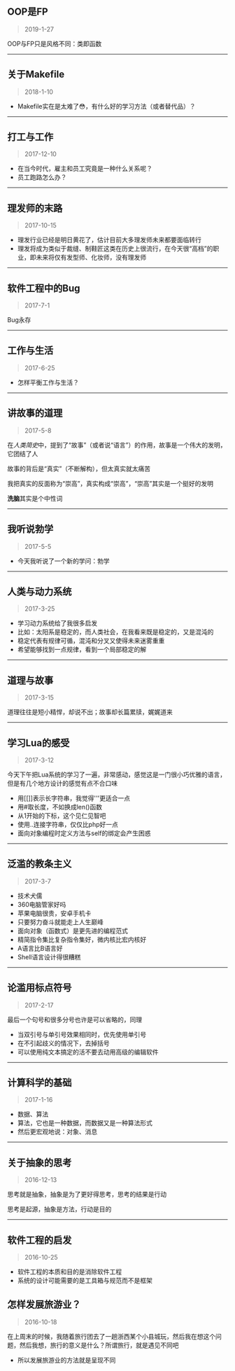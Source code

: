 ## OOP是FP

> 2019-1-27

OOP与FP只是风格不同：类即函数

---

## 关于Makefile

> 2018-1-10

- Makefile实在是太难了😳，有什么好的学习方法（或者替代品）？

---

## 打工与工作

> 2017-12-10

- 在当今时代，雇主和员工究竟是一种什么关系呢？
- 员工跑路怎么办？

---

## 理发师的末路

> 2017-10-15

- 理发行业已经是明日黄花了，估计目前大多理发师未来都要面临转行
- 理发将成为类似于裁缝、制鞋匠这类在历史上很流行，在今天很“高档”的职业，即未来将仅有发型师、化妆师，没有理发师

---

## 软件工程中的Bug

> 2017-7-1

Bug永存

---

## 工作与生活

> 2017-6-25

- 怎样平衡工作与生活？

---

## 讲故事的道理

> 2017-5-8

在*人类简史*中，提到了“故事”（或者说“语言”）的作用，故事是一个伟大的发明，它团结了人

故事的背后是“真实”（不断解构），但太真实就太痛苦

我把真实的反面称为“崇高”，真实构成“崇高”，“崇高”其实是一个挺好的发明

**洗脑**其实是个中性词

---

## 我听说勃学

> 2017-5-5

- 今天我听说了一个新的学问：勃学

---

## 人类与动力系统

> 2017-3-25

- 学习动力系统给了我很多启发
- 比如：太阳系是稳定的，而人类社会，在我看来既是稳定的，又是混沌的
- 稳定代表有规律可循，混沌和分叉又使得未来迷雾重重
- 希望能够找到一点规律，看到一个局部稳定的解

---

## 道理与故事

> 2017-3-15

道理往往是短小精悍，却说不出；故事却长篇累牍，娓娓道来

---

## 学习Lua的感受

> 2017-3-12

今天下午把Lua系统的学习了一遍，非常感动，感觉这是一门很小巧优雅的语言，但是有几个地方设计的感觉有点不合口味

- 用[[]]表示长字符串，我觉得'''更适合一点
- 用#取长度，不如换成len()函数
- 从1开始的下标，这个见仁见智吧
- 使用..连接字符串，仅仅比php好一点
- 面向对象编程时定义方法与self的绑定会产生困惑

---

## 泛滥的教条主义

> 2017-3-7

-  技术犬儒
-  360电脑管家好吗
-  苹果电脑很贵，安卓手机卡
-  只要努力奋斗就能走上人生巅峰
-  面向对象（函数式）是更先进的编程范式
-  精简指令集比复杂指令集好，微内核比宏内核好
-  A语言比B语言好
-  Shell语言设计得很糟糕

---

## 论滥用标点符号

> 2017-2-17

最后一个句号和很多分号也许是可以省略的，同理

- 当双引号与单引号效果相同时，优先使用单引号
- 在不引起歧义的情况下，去掉括号
- 可以使用纯文本搞定的活不要去动用高级的编辑软件

---

## 计算科学的基础

> 2017-1-16

- 数据、算法
- 算法，它也是一种数据，而数据又是一种算法形式
- 然后更宏观地说：对象、消息

---

## 关于抽象的思考

> 2016-12-13

思考就是抽象，抽象是为了更好得思考，思考的结果是行动

思考是起源，抽象是方法，行动是目的

---

## 软件工程的启发

> 2016-10-25

- 软件工程的本质和目的是消除软件工程
- 系统的设计可能需要的是工具箱与规范而不是框架

## 怎样发展旅游业？

> 2016-10-18

在上周末的时候，我随着旅行团去了一趟浙西某个小县城玩，然后我在想这个问题，然后我想，旅行的意义是什么？所谓旅行，就是遇见不同吧

- 所以发展旅游业的方法就是呈现不同
